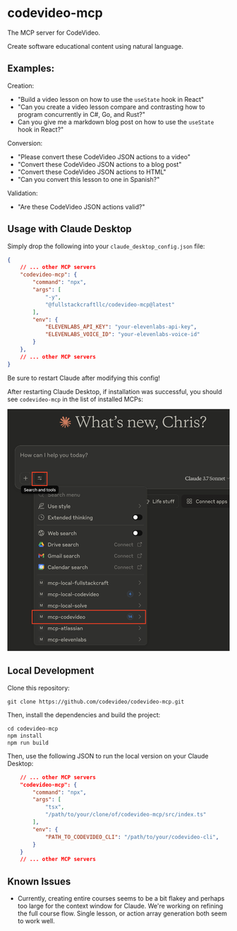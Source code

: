 # codevideo-mcp

The MCP server for CodeVideo. 

Create software educational content using natural language.

## Examples:

Creation:

- "Build a video lesson on how to use the `useState` hook in React"
- "Can you create a video lesson compare and contrasting how to program concurrently in C#, Go, and Rust?"
- Can you give me a markdown blog post on how to use the `useState` hook in React?"

Conversion:

- "Please convert these CodeVideo JSON actions to a video"
- "Convert these CodeVideo JSON actions to a blog post"
- "Convert these CodeVideo JSON actions to HTML"
- "Can you convert this lesson to one in Spanish?"

Validation:

- "Are these CodeVideo JSON actions valid?"

## Usage with Claude Desktop

Simply drop the following into your `claude_desktop_config.json` file:

```json
{
    // ... other MCP servers
    "codevideo-mcp": {
        "command": "npx",
        "args": [
            "-y",
            "@fullstackcraftllc/codevideo-mcp@latest"
        ],
        "env": {
            "ELEVENLABS_API_KEY": "your-elevenlabs-api-key",
            "ELEVENLABS_VOICE_ID": "your-elevenlabs-voice-id"
        }
    },
    // ... other MCP servers
}
```

Be sure to restart Claude after modifying this config! 

After restarting Claude Desktop, if installation was successful, you should see `codevideo-mcp` in the list of installed MCPs:

![codevideo-mnp successfully installed in Claude Desktop](./codevideo-mcp-installed.png)

## Local Development

Clone this repository:

```shell
git clone https://github.com/codevideo/codevideo-mcp.git
```

Then, install the dependencies and build the project:

```shell
cd codevideo-mcp
npm install
npm run build
```

Then, use the following JSON to run the local version on your Claude Desktop:

```json
    // ... other MCP servers
    "codevideo-mcp": {
        "command": "npx",
        "args": [
            "tsx",
            "/path/to/your/clone/of/codevideo-mcp/src/index.ts"
        ],
        "env": {
            "PATH_TO_CODEVIDEO_CLI": "/path/to/your/codevideo-cli",
        }
    }
    // ... other MCP servers
```

## Known Issues

- Currently, creating entire courses seems to be a bit flakey and perhaps too large for the context window for Claude. We're working on refining the full course flow. Single lesson, or action array generation both seem to work well.
